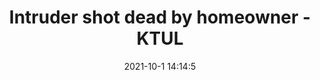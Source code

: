 ---
"title": "Intruder shot dead by homeowner - KTUL"
"date": "2021-10-1 14:14:5"
"feed_name": "GOOGLENEWSINDUSTRIAL"
"feed_website": "https://news.google.com/search?q=industrial%2Bincident&hl=en-US&gl=US&ceid=US:en"
"feed_rss": "https://news.google.com/rss/search?q=industrial%2Bincident&hl=en-US&gl=US&ceid=US:en"
"link": "https://ktul.com/newsletter-daily/intruder-shot-dead-by-homeowner-10-01-2021"
"source": "{'href': 'https://ktul.com', 'title': 'KTUL'}"
"file": "_posts/2021-1-1-0ab50c3e05313b6a2a57c2b7dfc042ec1c524a83.md"
"accident": "1"
"drilling": "1"
"dead": "1"
"injured": "0"
"arrested": "0"
"where": "unknown site"
"causes": "unknown"
"place": "unknown place"
---